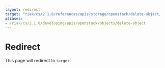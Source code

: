 ```yaml
---
layout: redirect
target: "riak/cs/2.1.0/references/apis/storage/openstack/delete-object/"
aliases:
- /riak/cs/2.1.0/developing/apis/openstack/objects/delete-object
---
```


# Redirect

This page will redirect to `target`.
